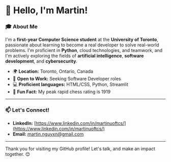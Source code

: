 # 👋 Hello, I'm Martin!

### 🎓 About Me
I'm a **first-year Computer Science student** at the **University of Toronto**, passionate about learning to become a real developer to solve real-world problems. I'm proficient in **Python**, cloud technologies, and teamwork, and I'm actively exploring the fields of **artificial intelligence**, **software development**, and **cybersecurity**.

- 🌍 **Location:** Toronto, Ontario, Canada
- 💼 **Open to Work:** Seeking Software Developer roles
- 💻 **Proficient languages:** HTML/CSS, Python, Streamlit
- 🌟 **Fun Fact:** My peak rapid chess rating is 1919

---

### 📫 Let's Connect!
- **LinkedIn:** [https://www.linkedin.com/in/martinuoftcs/](https://www.linkedin.com/in/martinuoftcs/)
- **Email:** [martin.nguyxn@gmail.com](mailto:martin.nguyxn@gmail.com)

---

Thank you for visiting my GitHub profile! Let's talk, and make an impact together. 😊
